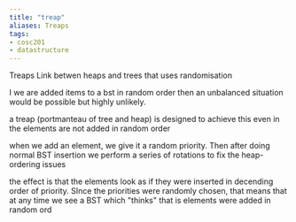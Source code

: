 ```yaml
---
title: "treap"
aliases: Treaps
tags: 
- cosc201
- datastructure
---
```


Treaps
Link betwen heaps and trees that uses randomisation

I we are added items to a bst in random order then an unbalanced situation would be possible but highly unlikely. 

a treap (portmanteau of tree and heap) is designed to achieve this even in the elements are not added in random order

when we add an element, we give it a random priority. Then after doing normal BST insertion we perform a series of rotations to fix the heap-ordering issues

the effect is that the elements look as if they were inserted in decending order of priority. SInce the priorities were randomly chosen, that means that at any time we see a BST which  "thinks" that is elements were added in random ord